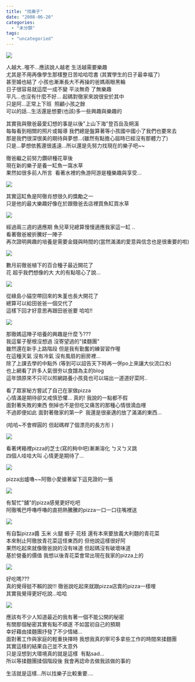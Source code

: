 ```yaml
---
title: "找樂子"
date: "2008-06-20"
categories: 
  - "未分類"
tags: 
  - "uncategoried"
---
```


![](images/2591804624_9d7537c038.jpg)

人越大..喔不...應該說人越老 生活越需要樂趣  
尤其是不用再像學生那樣整日苦哈哈唸書 (其實學生的日子最幸福了)  
甚至婚也結了 小孩也漸漸長大不再操的爸媽兩眼黑輪  
日子很容易就這麼一成不變 平淡無奇 了無樂趣  
平凡...也沒有什麼不好... 起碼對徹家來說很安於其中  
只是阿...正常上下班  照顧小孩之餘  
可以的話...生活還是想要(也該)多一些興趣與樂趣的  
  
其實我與徹爸最愛幻想的事是以後"上山下海"登百岳及朔溪  
每每看到相關的照片或報導 我們總是盤算著等小孩國中國小了我們也要來去  
那是我們很深很美的期待與夢想...(雖然有點擔心屆時已經沒有那體力了)  
只是...夢想依舊還很遙遠...所以還是先努力找現在的樂子吧~~  
  
徹爸繼之前努力鑽研種花草後   
現在新的樂子是養一缸魚一窩水草  
果然如很多前人所言  看著水裡的魚游阿游是種樂趣與享受...  
  
![](images/2591804624_9d7537c038.jpg)  
  

其實這缸魚是阿徹肖想很久的獎勵之一  
只是他的最大樂趣好像在於跟徹爸去店裡買魚缸買水草  
  
![](images/2591804696_af58cd2080.jpg)  
  
經過兩三週的適應期 魚兒草兒總算慢慢適應我家這一缸 ..  
看著徹爸被折騰好一陣子  
再次證明興趣的培養是需要金錢與時間的(當然滿滿的愛意與信念也是很重要的啦)  
  
![](images/2562459739_315ed13791.jpg)  
  
數月前徹爸植下的百合種子最近開花了  
花 超乎我們想像的大 大的有點噁心了說...  
  
![](images/2591804024_7ae940e5b3.jpg)  
  
從綠島小貓空帶回來的朱堇也長大開花了  
總算可以給田爸爸一個交代了  
這樣下回才好意思再跟田爸爸要 哈哈!!  
  
![](images/2591801176_e03ee5b804.jpg)  
  
那徹媽這陣子培養的興趣是什麼ㄋ???  
我這輩子壓根沒想過 沒寄望過的"揉麵團"  
雖然還在新手上路階段 但是我有勤奮的練習習作喔  
在這種天氣 沒有冷氣 沒有風扇的廚房裡...  
除了上課去學的中點外 (等到可以詔告天下時再一併po上來讓大伙流口水)  
也上網看了許多人氣很夯以食譜為主的blog  
這年頭原來不只可以照網路養小孩竟也可以端出一道道好菜阿..  
  
看了眾家秘方嘗試了自己在家做pizza  
心情滿是期待卻又戒慎恐懼... 真的! 我說的一點都不假   
面對著失敗的東西 倒掉也不是但吃又痛苦的那種心情很滴血哩  
不過即便如此 面對著徹家的第一P  我還是很豪邁的放了滿滿的東西...  
  
(哈哈~不會桿圓的 但起碼桿了個漂亮的長方形 )  
  
![](images/2590966517_ecf6117e80.jpg)  
  
看著烤箱裡pizza的芝士(寫的夠中吧)漸漸溶化 ㄅㄡㄅㄡ跳  
四個人哇哇大叫 心情更是期待了...  
  
![](images/2591803464_032bb03bb5.jpg)  
  
pizza出爐嚕~~阿徹小愛搶著留下這見證的一張  
  
![](images/2590966059_e0bcc3c502.jpg)  
  
有幫忙"舖"的pizza感覺更好吃吧   
阿徹嘴巴呼嚕呼嚕的直把熱騰騰的pizza一口一口往嘴裡送  
  
![](images/2591803226_e225867984.jpg)  
  
有自製pizza醬 玉米 火腿 蝦子 花枝 還有本來要放義大利麵的青花菜  
本來制止阿徹放青花菜這怪東西的 但他說這樣很好阿  
果然吃起來就像徹爸說的沒有味道 但起碼沒有破壞味道  
基於營養的價值 我想以後青花菜會常出現在我家的pizza上的  
  
![](images/2590965755_ddb63dae3c.jpg)  
  
好吃嗎???  
真的覺得挺不賴的說!!! 徹爸說吃起來就跟pizza店賣的pizza一樣哩  
其實我覺得更好吃說...哈哈  
  
![](images/2590965657_36657c3ffb.jpg)  
  
應該有不少人知道最近的我有著一個不能公開的秘密  
有關那個秘密其實有點不順遂 不如當初自己的預期  
幸好藉由揉麵團抒發了不少情緒...  
面對著工作與家庭的輕重抉擇時 我想我真的寧可多拿些工作的時間來揉麵團  
其實這樣的結果自己並不太意外  
只是沒想到大環境真的就是這樣  有點sad...  
所以等揉麵團揉個階段後 我會再認命去做我該做的事的  
  
生活就是這樣...所以找樂子比較重要....
